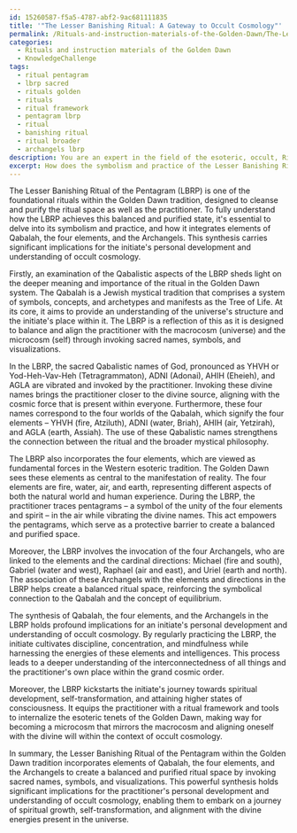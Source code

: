 ```yaml
---
id: 15260587-f5a5-4787-abf2-9ac681111835
title: '"The Lesser Banishing Ritual: A Gateway to Occult Cosmology"'
permalink: /Rituals-and-instruction-materials-of-the-Golden-Dawn/The-Lesser-Banishing-Ritual-A-Gateway-to-Occult-Cosmology/
categories:
  - Rituals and instruction materials of the Golden Dawn
  - KnowledgeChallenge
tags:
  - ritual pentagram
  - lbrp sacred
  - rituals golden
  - rituals
  - ritual framework
  - pentagram lbrp
  - ritual
  - banishing ritual
  - ritual broader
  - archangels lbrp
description: You are an expert in the field of the esoteric, occult, Rituals and instruction materials of the Golden Dawn and Education. You are a writer of tests, challenges, books and deep knowledge on Rituals and instruction materials of the Golden Dawn for initiates and students to gain deep insights and understanding from. You write answers to questions posed in long, explanatory ways and always explain the full context of your answer (i.e., related concepts, formulas, examples, or history), as well as the step-by-step thinking process you take to answer the challenges. Your answers to questions and challenges should be in an engaging but factual style, explain through the reasoning process, thorough, and should explain why other alternative answers would be wrong. Summarize the key themes, ideas, and conclusions at the end.
excerpt: How does the symbolism and practice of the Lesser Banishing Ritual of the Pentagram (LBRP) within the Golden Dawn tradition integrate elements of Qabalah, the four elements, and the Archangels to achieve a balanced and purified ritual space, and what implications does this synthesis hold for the initiate's personal development and understanding of occult cosmology?
---
```

The Lesser Banishing Ritual of the Pentagram (LBRP) is one of the foundational rituals within the Golden Dawn tradition, designed to cleanse and purify the ritual space as well as the practitioner. To fully understand how the LBRP achieves this balanced and purified state, it's essential to delve into its symbolism and practice, and how it integrates elements of Qabalah, the four elements, and the Archangels. This synthesis carries significant implications for the initiate's personal development and understanding of occult cosmology.

Firstly, an examination of the Qabalistic aspects of the LBRP sheds light on the deeper meaning and importance of the ritual in the Golden Dawn system. The Qabalah is a Jewish mystical tradition that comprises a system of symbols, concepts, and archetypes and manifests as the Tree of Life. At its core, it aims to provide an understanding of the universe's structure and the initiate's place within it. The LBRP is a reflection of this as it is designed to balance and align the practitioner with the macrocosm (universe) and the microcosm (self) through invoking sacred names, symbols, and visualizations.

In the LBRP, the sacred Qabalistic names of God, pronounced as YHVH or Yod-Heh-Vav-Heh (Tetragrammaton), ADNI (Adonai), AHIH (Eheieh), and AGLA are vibrated and invoked by the practitioner. Invoking these divine names brings the practitioner closer to the divine source, aligning with the cosmic force that is present within everyone. Furthermore, these four names correspond to the four worlds of the Qabalah, which signify the four elements – YHVH (fire, Atziluth), ADNI (water, Briah), AHIH (air, Yetzirah), and AGLA (earth, Assiah). The use of these Qabalistic names strengthens the connection between the ritual and the broader mystical philosophy.

The LBRP also incorporates the four elements, which are viewed as fundamental forces in the Western esoteric tradition. The Golden Dawn sees these elements as central to the manifestation of reality. The four elements are fire, water, air, and earth, representing different aspects of both the natural world and human experience. During the LBRP, the practitioner traces pentagrams – a symbol of the unity of the four elements and spirit – in the air while vibrating the divine names. This act empowers the pentagrams, which serve as a protective barrier to create a balanced and purified space.

Moreover, the LBRP involves the invocation of the four Archangels, who are linked to the elements and the cardinal directions: Michael (fire and south), Gabriel (water and west), Raphael (air and east), and Uriel (earth and north). The association of these Archangels with the elements and directions in the LBRP helps create a balanced ritual space, reinforcing the symbolical connection to the Qabalah and the concept of equilibrium.

The synthesis of Qabalah, the four elements, and the Archangels in the LBRP holds profound implications for an initiate's personal development and understanding of occult cosmology. By regularly practicing the LBRP, the initiate cultivates discipline, concentration, and mindfulness while harnessing the energies of these elements and intelligences. This process leads to a deeper understanding of the interconnectedness of all things and the practitioner's own place within the grand cosmic order.

Moreover, the LBRP kickstarts the initiate's journey towards spiritual development, self-transformation, and attaining higher states of consciousness. It equips the practitioner with a ritual framework and tools to internalize the esoteric tenets of the Golden Dawn, making way for becoming a microcosm that mirrors the macrocosm and aligning oneself with the divine will within the context of occult cosmology.

In summary, the Lesser Banishing Ritual of the Pentagram within the Golden Dawn tradition incorporates elements of Qabalah, the four elements, and the Archangels to create a balanced and purified ritual space by invoking sacred names, symbols, and visualizations. This powerful synthesis holds significant implications for the practitioner's personal development and understanding of occult cosmology, enabling them to embark on a journey of spiritual growth, self-transformation, and alignment with the divine energies present in the universe.
